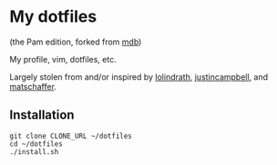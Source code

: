 # My dotfiles

(the Pam edition, forked from [mdb](https://github.com/mdb))

My profile, vim, dotfiles, etc.

Largely stolen from and/or inspired by [lolindrath](https://github.com/lolindrath), [justincampbell](https://github.com/justincampbell), and [matschaffer](https://github.com/matschaffer).

## Installation

```
git clone CLONE_URL ~/dotfiles
cd ~/dotfiles
./install.sh
```
